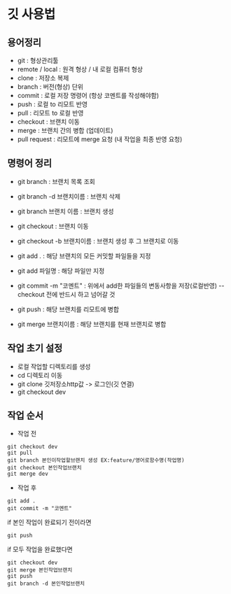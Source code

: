 # 깃 사용법
 
## 용어정리
* git : 형상관리툴
* remote / local : 원격 형상 / 내 로컬 컴퓨터 형상
* clone : 저장소 복제
* branch : 버전(형상) 단위
* commit : 로컬 저장 명령어 (항상 코멘트를 작성해야함)
* push : 로컬 to 리모트 반영
* pull : 리모트 to 로컬 반영
* checkout : 브랜치 이동
* merge : 브랜치 간의 병합 (업데이트)
* pull request : 리모트에 merge 요청 (내 작업을 최종 반영 요청)
 

## 명령어 정리 
* git branch : 브랜치 목록 조회
* git branch -d 브랜치이름 : 브랜치 삭제
* git branch 브랜치 이름 : 브랜치 생성

* git checkout : 브랜치 이동
* git checkout -b 브랜치이름 : 브랜치 생성 후 그 브랜치로 이동

* git add . : 해당 브랜치의 모든 커밋할 파일들을 지정
* git add 파일명 : 해당 파일만 지정
* git commit -m "코멘트" : 위에서 add한 파일들의 변동사항을 저장(로컬반영)
-- checkout 전에 반드시 하고 넘어갈 것
* git push : 해당 브랜치를 리모트에 병합 
* git merge 브랜치이름 : 해당 브랜치를 현재 브랜치로 병합


## 작업 초기 설정
* 로컬 작업할 디렉토리를 생성 
* cd 디렉토리 이동
* git clone 깃저장소http값 -> 로그인(깃 연결)
* git checkout dev

## 작업 순서
* 작업 전 
```
git checkout dev
git pull
git branch 본인이작업할브랜치 생성 EX:feature/영어로함수명(작업명) 
git checkout 본인작업브랜치
git merge dev 
```

* 작업 후
```
git add .
git commit -m "코멘트"
```

if 본인 작업이 완료되기 전이라면 
```
git push 
```
if 모두 작업을 완료했다면 
```
git checkout dev
git merge 본인작업브랜치
git push 
git branch -d 본인작업브랜치
```
